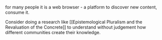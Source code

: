 for many people it is a web browser - a platform to discover new content, consume it.

Consider doing a research like [[Epistemological Pluralism and the Revaluation of the Concrete]] to understand without judgement how different communities create their knowledge.

